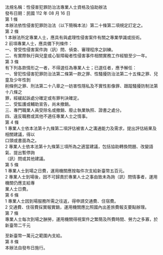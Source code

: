 法規名稱：性侵害犯罪防治法專業人士資格及協助辦法  
發布日期：民國 112 年 08 月 16 日  
第 1 條  
本辦法依性侵害犯罪防治法（以下簡稱本法）第二十條第二項規定訂定之。  
第 2 條  
1 本辦法所定專業人士，應具有與處理性侵害案件有關之專業學識或技術。  
2 前項專業人士，應具備下列條件：  
一、曾受性侵害案件詢（訊）問、偵查、審理程序之訓練。  
二、有實際執行與兒童或心智障礙者性侵害事件相關實務工作經驗至少一年。  
第 3 條  
有下列各款情形之一者，不得選任為專業人士；已選任者，應予解任：  
一、曾犯性侵害犯罪防治法第二條第一款之罪、性騷擾防治法第二十五條之罪、兒童及少年性剝  
削條例之罪、刑法第二十八章之一妨害性隱私及不實性影像罪、跟蹤騷擾防制法第十八條之  
罪，經緩起訴處分確定或有罪判決確定。  
二、受監護或輔助宣告，尚未撤銷。  
三、專門職業人員受除名或撤銷、廢止執業執照、證書之處分。  
四、違反職務或其他不適任專業人士之情事。  
第 4 條  
1 專業人士依本法第十九條第二項評估被害人之溝通能力及需求，提出評估結果及相關建議，得以  
口頭或書面為之。  
2 專業人士依本法第十九條第三項所為之適當建議，包括協助轉換問題、改變語氣、提出暫停詢  
（訊）問或其他建議。  
第 5 條  
1 專業人士到場之日費，運用機關應按每件次支給新臺幣五百元。  
2 專業人士到場後，因不可歸責於專業人士之事由致未為詢（訊）問情事者，運用機關仍應支給專  
業人士日費。  
第 6 條  
1 專業人士因到場服務所需之往返，得申請交通費、住宿費。  
2 交通費、住宿費採實報實銷，運用機關應比照國內出差旅費報支要點辦理。  
第 7 條  
專業人士每次到場之酬勞，運用機關得視案件之繁簡及所費時間、勞力之多寡，於新臺幣二千元  


至新臺幣一萬元之範圍內支給。  
第 8 條  
本辦法自發布日施行。  


